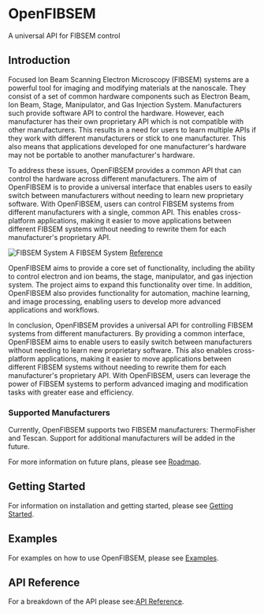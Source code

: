# OpenFIBSEM
A universal API for FIBSEM control

## Introduction

Focused Ion Beam Scanning Electron Microscopy (FIBSEM) systems are a powerful tool for imaging and modifying materials at the nanoscale. They consist of a set of common hardware components such as Electron Beam, Ion Beam, Stage, Manipulator, and Gas Injection System. Manufacturers such provide software API to control the hardware. However, each manufacturer has their own proprietary API which is not compatible with other manufacturers. This results in a need for users to learn multiple APIs if they work with different manufacturers or stick to one manufacturer. This also means that applications developed for one manufacturer's hardware may not be portable to another manufacturer's hardware.

To address these issues, OpenFIBSEM provides a common API that can control the hardware across different manufacturers. The aim of OpenFIBSEM is to provide a universal interface that enables users to easily switch between manufacturers without needing to learn new proprietary software. With OpenFIBSEM, users can control FIBSEM systems from different manufacturers with a single, common API. This enables cross-platform applications, making it easier to move applications between different FIBSEM systems without needing to rewrite them for each manufacturer's proprietary API.

![FIBSEM System](https://static.cambridge.org/binary/version/id/urn:cambridge.org:id:binary:20220623180832741-0579:S1551929521001528:S1551929521001528_fig2.png)
A FIBSEM System [Reference](https://www.cambridge.org/core/journals/microscopy-today/article/recent-advances-in-gas-injection-systemfree-cryofib-liftout-transfer-for-cryoelectron-tomography-of-multicellular-organisms-and-tissues/)

OpenFIBSEM aims to provide a core set of functionality, including the ability to control electron and ion beams, the stage, manipulator, and gas injection system. The project aims to expand this functionality over time. In addition, OpenFIBSEM also provides functionality for automation, machine learning, and image processing, enabling users to develop more advanced applications and workflows.

In conclusion, OpenFIBSEM provides a universal API for controlling FIBSEM systems from different manufacturers. By providing a common interface, OpenFIBSEM aims to enable users to easily switch between manufacturers without needing to learn new proprietary software. This also enables cross-platform applications, making it easier to move applications between different FIBSEM systems without needing to rewrite them for each manufacturer's proprietary API. With OpenFIBSEM, users can leverage the power of FIBSEM systems to perform advanced imaging and modification tasks with greater ease and efficiency.

### Supported Manufacturers
Currently, OpenFIBSEM supports two FIBSEM manufacturers: ThermoFisher and Tescan. Support for additional manufacturers will be added in the future. 

For more information on future plans, please see [Roadmap](Roadmap.md).

## Getting Started
For information on installation and getting started, please see [Getting Started](GettingStarted.md).

## Examples
For examples on how to use OpenFIBSEM, please see [Examples](Examples.md).

## API Reference

For a breakdown of the API please see:[API Reference](reference.md).